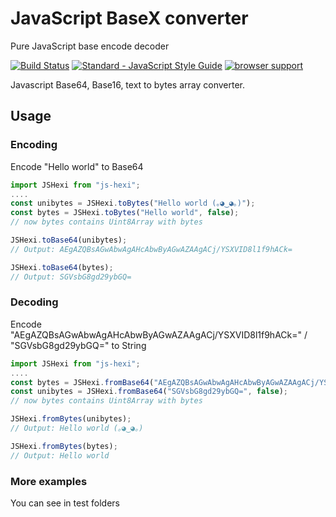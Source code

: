 # JavaScript BaseX converter
Pure JavaScript base encode decoder

[![Build Status](https://travis-ci.org/thesimj/js-hexi.svg?branch=master)](https://github.com/thesimj/js-hexi)
[![Standard - JavaScript Style Guide](https://img.shields.io/badge/code_style-standard-brightgreen.svg)](http://standardjs.com/)
[![browser support](https://ci.testling.com/thesimj/js-hexi.png)
](https://ci.testling.com/thesimj/js-hexi)

Javascript Base64, Base16, text to bytes array converter.

## Usage

### Encoding
Encode "Hello world" to Base64 
```javascript
import JSHexi from "js-hexi";
....
const unibytes = JSHexi.toBytes("Hello world (｡◕‿◕｡)");
const bytes = JSHexi.toBytes("Hello world", false);
// now bytes contains Uint8Array with bytes

JSHexi.toBase64(unibytes);
// Output: AEgAZQBsAGwAbwAgAHcAbwByAGwAZAAgACj/YSXVID8l1f9hACk=

JSHexi.toBase64(bytes);
// Output: SGVsbG8gd29ybGQ=
```
### Decoding
Encode "AEgAZQBsAGwAbwAgAHcAbwByAGwAZAAgACj/YSXVID8l1f9hACk=" / "SGVsbG8gd29ybGQ=" to String 
```javascript
import JSHexi from "js-hexi";
....
const bytes = JSHexi.fromBase64("AEgAZQBsAGwAbwAgAHcAbwByAGwAZAAgACj/YSXVID8l1f9hACk=");
const unibytes = JSHexi.fromBase64("SGVsbG8gd29ybGQ=", false);
// now bytes contains Uint8Array with bytes

JSHexi.fromBytes(unibytes);
// Output: Hello world (｡◕‿◕｡)

JSHexi.fromBytes(bytes);
// Output: Hello world
```

### More examples
You can see in test folders
